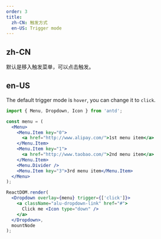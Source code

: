 ```yaml
---
order: 3
title:
  zh-CN: 触发方式
  en-US: Trigger mode
---
```


## zh-CN

默认是移入触发菜单，可以点击触发。

## en-US

The default trigger mode is `hover`, you can change it to `click`.

````jsx
import { Menu, Dropdown, Icon } from 'antd';

const menu = (
  <Menu>
    <Menu.Item key="0">
      <a href="http://www.alipay.com/">1st menu item</a>
    </Menu.Item>
    <Menu.Item key="1">
      <a href="http://www.taobao.com/">2nd menu item</a>
    </Menu.Item>
    <Menu.Divider />
    <Menu.Item key="3">3rd menu item</Menu.Item>
  </Menu>
);

ReactDOM.render(
  <Dropdown overlay={menu} trigger={['click']}>
    <a className="alu-dropdown-link" href="#">
      Click me <Icon type="down" />
    </a>
  </Dropdown>,
  mountNode
);
````

